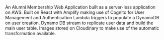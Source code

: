 An Alumni Membership Web Application built as a server-less application on AWS. 
Built on React with Amplify making use of Cognito for User Management and Authentication 
Lambda triggers to populate a DynamoDB on user creation.
Dynamo DB stream to replicate user data and build the main user table. 
Images stored on Cloudinary to make use of the automatic transformation available.
